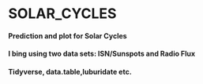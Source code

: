 # SOLAR_CYCLES
#### Prediction and plot for Solar Cycles
#### I bing using two data sets: ISN/Sunspots and Radio Flux
#### Tidyverse, data.table,luburidate etc.
